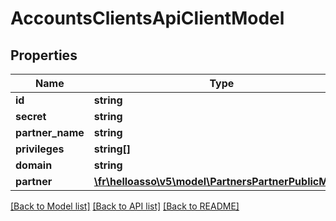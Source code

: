 # AccountsClientsApiClientModel

## Properties
Name | Type | Description | Notes
------------ | ------------- | ------------- | -------------
**id** | **string** |  | [optional] 
**secret** | **string** |  | [optional] 
**partner_name** | **string** |  | [optional] 
**privileges** | **string[]** |  | [optional] 
**domain** | **string** |  | [optional] 
**partner** | [**\fr\helloasso\v5\model\PartnersPartnerPublicModel**](PartnersPartnerPublicModel.md) |  | [optional] 

[[Back to Model list]](../README.md#documentation-for-models) [[Back to API list]](../README.md#documentation-for-api-endpoints) [[Back to README]](../README.md)


